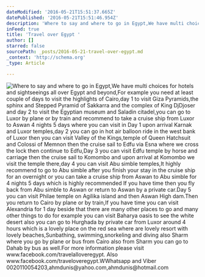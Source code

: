 ```yaml
---
dateModified: '2016-05-21T15:51:37.665Z'
datePublished: '2016-05-21T15:51:46.954Z'
description: 'Where to say and where to go in Egypt,We have multi choices for hotels and sightseeings all over Egypt and beyond,For example you need at least couple of days to visit the highlights of Cairo,day 1 to visit Giza Pyramids,the sphinx and Stepped Pyramid of Sakkarra and the complex of King DjDjoser and day 2 to visit the Egyptian museum and Saladin citadel,you can go to Luxor by plane or by train and recommend to take a cruise ship from Luxor to Aswan 4 nights 5 days where you can visit in Day 1 upon arrival Karnak and Luxor temples,day 2 you can go in hot air balloon ride in the west bank of Luxor then you can visit Valley of the Kings,temple of Queen Hatchsuit and Colossi of Memnon then the cruise sail to Edfu via Esna where we cross the lock then continue to Edfu,Day 3 you can visit Edfu temple by horse and carriage then the cruise sail to Komombo and upon arrival at Komombo we visit the temple there,day 4 you can visit Abu simble temples,It highly recommend to go to Abu simble after you finish your stay in the cruise ship for an overnight or you can take a cruise ship from Aswan to Abu simble for 4 nights 5 days which is highly recommended If you have time then you fly back from Abu simble to Aswan or return to Aswan by a private car.Day 5 you can visit Philae temple on Agilika island and then Aswan High dam.Then you return to Cairo by plane or by train,If you have time you can visit Alexandria for 1 day beside that there are many other places to go and many other things to do for example you can visit Baharya oasis to see the white desert also you can go to Hurghada by private car from Luxor around 4 hours which is a lovely place on the red sea where are lovely resort with lovely beaches,Sunbathing, swimming,snorkeling and diving also Sharm where you go by plane or bus from Cairo also from Sharm you can go to Dahab by bus as well.For more information please visit www.facebook.com/travelalloveregypt. Also www.facebook.com/traveloveregypt.WWhatsapp and Viber 0020110054203,ahmdunis@yahoo.com,ahmdunis@hotmail.com '
inFeed: true
title: 'Travel over Egypt '
author: []
starred: false
sourcePath: _posts/2016-05-21-travel-over-egypt.md
_context: 'http://schema.org'
_type: Article

---
```

![Where to say and where to go in Egypt,We have multi choices for hotels and sightseeings all over Egypt and beyond,For example you need at least couple of days to visit the highlights of Cairo,day 1 to visit Giza Pyramids,the sphinx and Stepped Pyramid of Sakkarra and the complex of King DjDjoser and day 2 to visit the Egyptian museum and Saladin citadel,you can go to Luxor by plane or by train and recommend to take a cruise ship from Luxor to Aswan 4 nights 5 days where you can visit in Day 1 upon arrival Karnak and Luxor temples,day 2 you can go in hot air balloon ride in the west bank of Luxor then you can visit Valley of the Kings,temple of Queen Hatchsuit and Colossi of Memnon then the cruise sail to Edfu via Esna where we cross the lock then continue to Edfu,Day 3 you can visit Edfu temple by horse and carriage then the cruise sail to Komombo and upon arrival at Komombo we visit the temple there,day 4 you can visit Abu simble temples,It highly recommend to go to Abu simble after you finish your stay in the cruise ship for an overnight or you can take a cruise ship from Aswan to Abu simble for 4 nights 5 days which is highly recommended If you have time then you fly back from Abu simble to Aswan or return to Aswan by a private car.Day 5 you can visit Philae temple on Agilika island and then Aswan High dam.Then you return to Cairo by plane or by train,If you have time you can visit Alexandria for 1 day beside that there are many other places to go and many other things to do for example you can visit Baharya oasis to see the white desert also you can go to Hurghada by private car from Luxor around 4 hours which is a lovely place on the red sea where are lovely resort with lovely beaches,Sunbathing, swimming,snorkeling and diving also Sharm where you go by plane or bus from Cairo also from Sharm you can go to Dahab by bus as well.For more information please visit www.facebook.com/travelalloveregypt. Also www.facebook.com/traveloveregypt.WWhatsapp and Viber 0020110054203,ahmdunis@yahoo.com,ahmdunis@hotmail.com ](https://the-grid-user-content.s3-us-west-2.amazonaws.com/a3350531-9ab3-4dbc-9520-d6f56a4e8284.jpg)